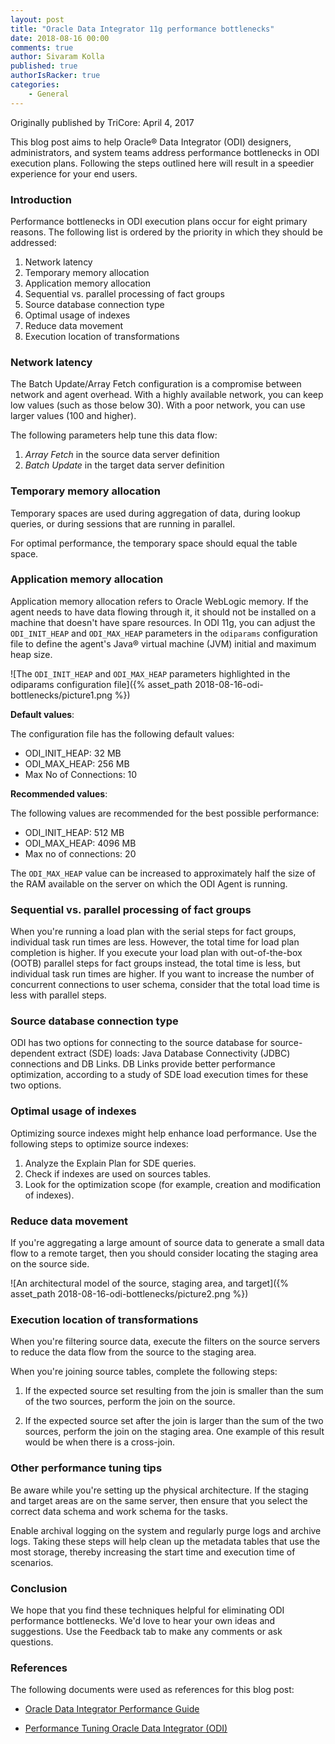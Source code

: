 ```yaml
---
layout: post
title: "Oracle Data Integrator 11g performance bottlenecks"
date: 2018-08-16 00:00
comments: true
author: Sivaram Kolla
published: true
authorIsRacker: true
categories:
    - General
---
```


Originally published by TriCore: April 4, 2017

This blog post aims to help Oracle&reg; Data Integrator (ODI) designers,
administrators, and system teams address performance bottlenecks
in ODI execution plans. Following the steps outlined here will result in a
speedier experience for your end users.

<!-- more -->

### Introduction

Performance bottlenecks in ODI execution plans occur for eight primary
reasons. The following list is ordered by the priority in which they
should be addressed:

1. Network latency
2. Temporary memory allocation
3. Application memory allocation
4. Sequential vs. parallel processing of fact groups
5. Source database connection type
6. Optimal usage of indexes
7. Reduce data movement
8. Execution location of transformations

### Network latency

The Batch Update/Array Fetch configuration is a compromise between network and
agent overhead. With a highly available network, you can keep low values (such
as those below 30). With a poor network, you can use larger values (100 and
higher).

The following parameters help tune this data flow:

1. *Array Fetch* in the source data server definition
2. *Batch Update* in the target data server definition

### Temporary memory allocation

Temporary spaces are used during aggregation of data, during lookup queries,
or during sessions that are running in parallel.

For optimal performance, the temporary space should equal the table space.

### Application memory allocation

Application memory allocation refers to Oracle WebLogic memory. If the agent
needs to have data flowing through it, it should not be installed on a machine
that doesn't have spare resources. In ODI 11g, you can adjust the
`ODI_INIT_HEAP` and `ODI_MAX_HEAP` parameters in the `odiparams` configuration
file to define the agent's Java&reg; virtual machine (JVM) initial and maximum
heap size.

![The `ODI_INIT_HEAP` and `ODI_MAX_HEAP` parameters highlighted in the
odiparams configuration file]({% asset_path 2018-08-16-odi-bottlenecks/picture1.png %})

**Default values**:

The configuration file has the following default values:

- ODI_INIT_HEAP: 32 MB
- ODI_MAX_HEAP: 256 MB
- Max No of Connections: 10

**Recommended values**:

The following values are recommended for the best possible performance:

- ODI_INIT_HEAP: 512 MB
- ODI_MAX_HEAP: 4096 MB
- Max no of connections: 20

The `ODI_MAX_HEAP` value can be increased to approximately half the size of
the RAM available on the server on which the ODI Agent is running.

### Sequential vs. parallel processing of fact groups

When you're running a load plan with the serial steps for fact groups,
individual task run times are less. However, the total time for load plan
completion is higher. If you execute your load plan with out-of-the-box (OOTB)
parallel steps for fact groups instead, the total time is less, but individual
task run times are higher. If you want to increase the number of concurrent
connections to user schema, consider that the total load time is less with
parallel steps.

### Source database connection type

ODI has two options for connecting to the source database for source-dependent
extract (SDE) loads: Java Database Connectivity (JDBC) connections and DB
Links. DB Links provide better performance optimization, according to a study
of SDE load execution times for these two options.

### Optimal usage of indexes

Optimizing source indexes might help enhance load performance. Use the
following steps to optimize source indexes:

1. Analyze the Explain Plan for SDE queries.
2. Check if indexes are used on sources tables.
3. Look for the optimization scope (for example, creation and modification of
   indexes).

### Reduce data movement

If you're aggregating a large amount of source data to generate a small data
flow to a remote target, then you should consider locating the staging area on
the source side.

![An architectural model of the source, staging area, and
target]({% asset_path 2018-08-16-odi-bottlenecks/picture2.png %})

### Execution location of transformations

When you're filtering source data, execute the filters on the source servers
to reduce the data flow from the source to the staging area.

When you're joining source tables, complete the following steps:

1. If the expected source set resulting from the join is smaller than the sum
   of the two sources, perform the join on the source.

2. If the expected source set after the join is larger than the sum of the two
   sources, perform the join on the staging area. One example of this result
   would be when there is a cross-join.

### Other performance tuning tips

Be aware while you're setting up the physical architecture. If the staging and
target areas are on the same server, then ensure that you select the correct
data schema and work schema for the tasks.

Enable archival logging on the system and regularly purge logs and archive
logs. Taking these steps will help clean up the metadata tables that use the
most storage, thereby increasing the start time and execution time of
scenarios.

### Conclusion

We hope that you find these techniques helpful for eliminating ODI performance
bottlenecks. We'd love to hear your own ideas and suggestions. Use the Feedback
tab to make any comments or ask questions.

### References

The following documents were used as references for this blog post:

- [Oracle Data Integrator Performance
  Guide](https://www.oracle.com/us/products/middleware/data-integration/odi-performance-guide-wp-2147067.pdf)

- [Performance Tuning Oracle Data Integrator
  (ODI)](https://www.kpipartners.com/blog/bid/149359/Performance-Tuning-Oracle-Data-Integrator-ODI)
